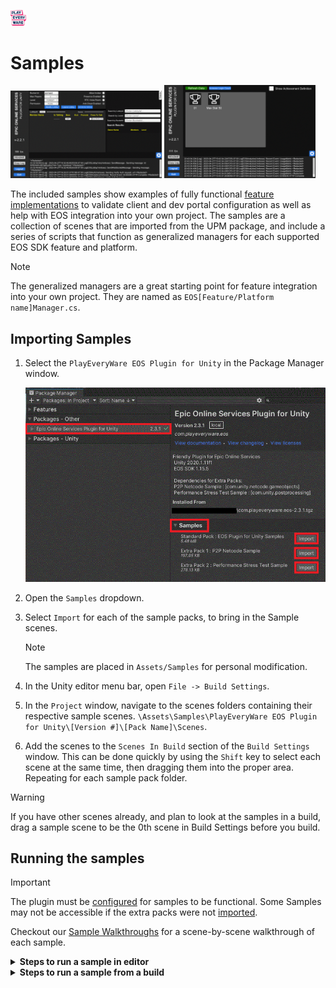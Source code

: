 <a href="/README.md"><img src="/com.playeveryware.eos/Documentation~/images/PlayEveryWareLogo.gif" alt="Readme" width="5%"/></a>

# Samples

<img src="com.playeveryware.eos/Documentation~/images/sample_screen_lobby.gif" alt="Lobby Screenshot" width="48%"/> <img src="com.playeveryware.eos/Documentation~/images/sample_screen_achievements.gif" alt="Achievements Storage Screenshot" width="48%"/>

The included samples show examples of fully functional [feature implementations](/com.playeveryware.eos/Documentation~/eos_features.md) to validate client and dev portal configuration as well as help with EOS integration into your own project. The samples are a collection of scenes that are imported from the UPM package, and include a series of scripts that function as generalized managers for each supported EOS SDK feature and platform.

> [!NOTE]
> The generalized managers are a great starting point for feature integration into your own project. They are named as `EOS[Feature/Platform name]Manager.cs`.

## Importing Samples

1. Select the `PlayEveryWare EOS Plugin for Unity` in the Package Manager window.

    ![Unity Install Samples](/com.playeveryware.eos/Documentation~/images/unity_install_samples.gif)

2. Open the `Samples` dropdown.

3. Select `Import` for each of the sample packs, to bring in the Sample scenes.

    > [!NOTE]
    > The samples are placed in `Assets/Samples` for personal modification.

4. In the Unity editor menu bar, open `File -> Build Settings`.

5. In the `Project` window, navigate to the scenes folders containing their respective sample scenes. `\Assets\Samples\PlayEveryWare EOS Plugin for Unity\[Version #]\[Pack Name]\Scenes`.

6. Add the scenes to the `Scenes In Build` section of the `Build Settings` window. This can be done quickly by using the `Shift` key to select each scene at the same time, then dragging them into the proper area. Repeating for each sample pack folder.

  > [!WARNING]
  > If you have other scenes already, and plan to look at the samples in a build, drag a sample scene to be the 0th scene in Build Settings before you build.

## Running the samples

> [!IMPORTANT]
> The plugin must be <a href="/com.playeveryware.eos/Documentation~/configure_plugin.md">configured</a> for samples to be functional. Some Samples may not be accessible if the extra packs were not <a href="http://github.com/PlayEveryWare/eos_plugin_for_unity/blob/development/com.playeveryware.eos/README.md#importing-samples">imported</a>.

Checkout our [Sample Walkthroughs](/com.playeveryware.eos/Documentation~/Walkthrough.md) for a scene-by-scene walkthrough of each sample.

<details>
  <summary><b>Steps to run a sample in editor</b></summary>

  > [!NOTE]
  > The Social Overlay Feature is not supported in editor.

  1. In the Unity editor, open the desired sample scene from the imported Scenes folder.

  2. Press the play button at the top of the editor.

  3. Login with a selected authentication type. 
    - `Account Portal` and `PersistentAuth` is easiest for the first time. 
    - `Dev Auth` can be used for faster iteration
    - To explore features that don't require an Epic Games Account, see the table in the [Supported EOS SDK Features](#supported-eos-sdk-features) section of this document.

    ![Auth and Friends Screenshot](/com.playeveryware.eos/Documentation~/images/sample_screen_account_login.gif)

    > [!NOTE]
    > Additional info on login type options, implementation, and use cases can be found in our [Player Authentication](/com.playeveryware.eos/Documentation~/player_authentication.md) document.

</details>

<details>
  <summary><b>Steps to run a sample from a build</b></summary>
<br />

  > [!NOTE] 
  > Check the [Prerequisites](http://github.com/PlayEveryWare/eos_plugin_for_unity/blob/development/README.md#prerequisites) as there may be specific requirements for a player's computer.
  > For instance, Windows requires the players to have `The latest Microsoft Visual C++ Redistributable` installed on their computer in order to play any distributed builds.

  1. In the Unity editor menu bar, open `File -> Build Settings`.
    
      > [!NOTE]
      > If you have non-sample scenes, drag a sample scene to be the 0th scene in Build Settings before you build.

  2. Choose your desired platform, and settings, hitting `Build` as you normally would.

  3. Run your build.

      > [!WARNING] 
      > A Windows build, is started by running the `EOSBootstrapper` application in the resulting build, and **not** the game application itself. It is for this (and similar) reasons that the `Build And Run` button may not always function as expected.

  4.  Login with a selected authentication type. 
    - `Account Portal` and `PersistentAuth` is easiest for the first time. 
    - `Dev Auth` can be used for faster iteration
    - To explore features that don't require an Epic Games Account, see the table in the [Supported EOS SDK Features](#supported-eos-sdk-features) section of this document.

    ![Auth and Friends Screenshot](/com.playeveryware.eos/Documentation~/images/sample_screen_account_login.gif)

    > [!NOTE]
    > Additional info on login type options, implementation, and use cases can be found in our [Player Authentication](/com.playeveryware.eos/Documentation~/player_authentication.md) document.

</details>
